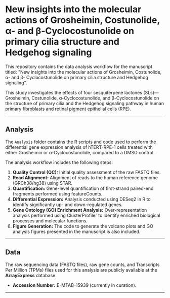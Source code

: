 # New insights into the molecular actions of Grosheimin, Costunolide, α- and β-Cyclocostunolide on primary cilia structure and Hedgehog signaling

This repository contains the data analysis workflow for the manuscript titled: "New insights into the molecular actions of Grosheimin, Costunolide, α- and β- Cyclocostunolide on primary cilia structure and Hedgehog signaling".

This study investigates the effects of four sesquiterpene lactones (SLs)—Grosheimin, Costunolide, α-Cyclocostunolide, and β-Cyclocostunolide on the structure of primary cilia and the Hedgehog signaling pathway in human primary fibroblasts and retinal pigment epithelial cells (RPE).

---

## Analysis

The `Analysis` folder contains the R scripts and code used to perform the differential gene expression analysis of hTERT-RPE-1 cells treated with either Grosheimin or α-Cyclocostunolide, compared to a DMSO control.

The analysis workflow includes the following steps:
1.  **Quality Control (QC):** Initial quality assessment of the raw FASTQ files.
2.  **Read Alignment:** Alignment of reads to the human reference genome (GRCh38/hg38) using STAR.
3.  **Quantification:** Gene-level quantification of first-strand paired-end fragments performed using featureCounts.
4.  **Differential Expression:** Analysis conducted using DESeq2 in R to identify significantly up- and down-regulated genes.
5.  **Gene Ontology (GO) Enrichment Analysis:** Over-representation analysis performed using ClusterProfiler to identify enriched biological processes and molecular functions.
6.  **Figure Generation:** The code to generate the volcano plots and GO analysis figures presented in the manuscript is also included.

---

## Data

The raw sequencing data (FASTQ files), raw gene counts, and Transcripts Per Million (TPMs) files used for this analysis are publicly available at the **ArrayExpress** database.

*   **Accession Number:** E-MTAB-15939 (currently in curation).

---

